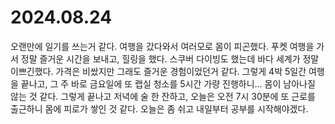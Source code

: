 # 2024.08.24

오랜만에 일기를 쓰는거 같다. 여행을 갔다와서 여러모로 몸이 피곤했다. 푸켓 여행을 가서 정말 즐거운 시간을 보내고, 힐링을 했다. 스쿠버 다이빙도 했는데 바다 세계가 정말 이쁘긴했다. 가격은 비쌌지만 그래도 즐거운 경험이었던거 같다. 그렇게 4박 5일간 여행을 끝나고, 그 주 바로 금요일에 또 랩실 청소를 5시간 가량 진행하니... 몸이 남아나질 않는 것 같다. 그렇게 끝나고 저녁에 술 한 잔하고, 오늘은 오전 7시 30분에 또 근로를 출근하니 몸에 피로가 쌓인 것 같다. 오늘은 좀 쉬고 내일부터 공부를 시작해야겠다.&#x20;
